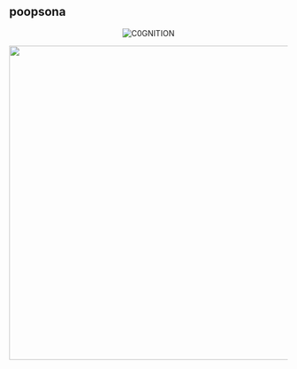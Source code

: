 ## poopsona

<p align="center"> <img src="https://komarev.com/ghpvc/?username=C0GNITION&label=Profile%20views&color=lightgrey&style=flat" alt="C0GNITION" /> </p>
<p align="center">
  <img width="644" height="568" src="https://https://https://i.ibb.co/Zhs2XqC/20241015-143914.png">
</p>



